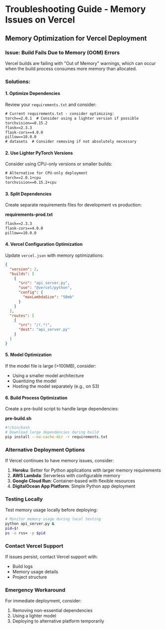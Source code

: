 # Troubleshooting Guide - Memory Issues on Vercel

## Memory Optimization for Vercel Deployment

### Issue: Build Fails Due to Memory (OOM) Errors

Vercel builds are failing with "Out of Memory" warnings, which can occur when the build process consumes more memory than allocated.

### Solutions:

#### 1. Optimize Dependencies
Review your `requirements.txt` and consider:

```txt
# Current requirements.txt - consider optimizing:
torch==2.0.1  # Consider using a lighter version if possible
torchvision==0.15.2
flask==2.3.3
flask-cors==4.0.0
pillow==10.0.0
# datasets  # Consider removing if not absolutely necessary
```

#### 2. Use Lighter PyTorch Versions
Consider using CPU-only versions or smaller builds:

```txt
# Alternative for CPU-only deployment
torch==2.0.1+cpu
torchvision==0.15.2+cpu
```

#### 3. Split Dependencies
Create separate requirements files for development vs production:

**requirements-prod.txt**
```txt
flask==2.3.3
flask-cors==4.0.0
pillow==10.0.0
```

#### 4. Vercel Configuration Optimization
Update `vercel.json` with memory optimizations:

```json
{
  "version": 2,
  "builds": [
    {
      "src": "api_server.py",
      "use": "@vercel/python",
      "config": {
        "maxLambdaSize": "50mb"
      }
    }
  ],
  "routes": [
    {
      "src": "/(.*)",
      "dest": "api_server.py"
    }
  ]
}
```

#### 5. Model Optimization
If the model file is large (>100MB), consider:
- Using a smaller model architecture
- Quantizing the model
- Hosting the model separately (e.g., on S3)

#### 6. Build Process Optimization
Create a pre-build script to handle large dependencies:

**pre-build.sh**
```bash
#!/bin/bash
# Download large dependencies during build
pip install --no-cache-dir -r requirements.txt
```

### Alternative Deployment Options

If Vercel continues to have memory issues, consider:

1. **Heroku**: Better for Python applications with larger memory requirements
2. **AWS Lambda**: Serverless with configurable memory
3. **Google Cloud Run**: Container-based with flexible resources
4. **DigitalOcean App Platform**: Simple Python app deployment

### Testing Locally

Test memory usage locally before deploying:

```bash
# Monitor memory usage during local testing
python api_server.py &
pid=$!
ps -o rss= -p $pid
```

### Contact Vercel Support

If issues persist, contact Vercel support with:
- Build logs
- Memory usage details
- Project structure

### Emergency Workaround

For immediate deployment, consider:
1. Removing non-essential dependencies
2. Using a lighter model
3. Deploying to alternative platform temporarily
